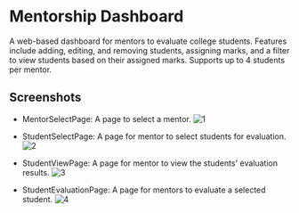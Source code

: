 # Mentorship Dashboard

A web-based dashboard for mentors to evaluate college students. Features include adding, editing, and removing students, assigning marks, and a filter to view students based on their assigned marks. Supports up to 4 students per mentor. 

## Screenshots

* MentorSelectPage: A page to select a mentor.
![1](https://user-images.githubusercontent.com/64316945/233101274-b08ea853-9cc5-4320-b519-48d4eaea0683.PNG)

* StudentSelectPage: A page for mentor to select students for evaluation.
![2](https://user-images.githubusercontent.com/64316945/233101287-b6de5aa5-36d1-44fe-9f3f-ed1aed847f1e.PNG)

* StudentViewPage: A page for mentor to view the students' evaluation results.
![3](https://user-images.githubusercontent.com/64316945/233101295-e69df7a4-d78f-4bed-9bcf-97a34e387a88.PNG)

* StudentEvaluationPage: A page for mentors to evaluate a selected student.
![4](https://user-images.githubusercontent.com/64316945/233101301-4448f54d-bd1c-4a4a-8491-14f28958c33e.PNG)

